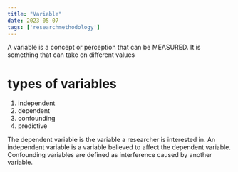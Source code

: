 ```yaml
---
title: "Variable"
date: 2023-05-07
tags: ['researchmethodology']
---
```


A variable is a concept or perception that can be MEASURED. 
It is something that can take on different values

# types of variables
1. independent
2. dependent
3. confounding
4. predictive

The dependent variable is the variable a researcher is interested in. 
An independent variable is a variable believed to affect the dependent variable. 
Confounding variables are defined as interference caused by another variable.
